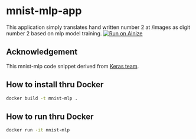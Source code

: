 # mnist-mlp-app
This application simply translates hand written number 2 at /images as digit number 2
based on mlp model training.
[![Run on Ainize](https://ainize.ai/images/run_on_ainize_button.svg)](https://ainize.web.app/redirect?git_repo=https://github.com/ljh415/mnist-mlp-app)

## Acknowledgement
This mnist-mlp code snippet derived from [Keras team](https://github.com/keras-team/keras/blob/keras-2/examples/mnist_mlp.py).

## How to install thru Docker
```sh
docker build -t mnist-mlp .
```

## How to run thru Docker
```sh
docker run -it mnist-mlp
```